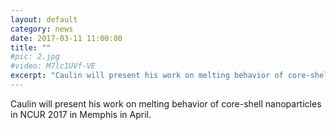 ```yaml
---
layout: default
category: news
date: 2017-03-11 11:00:00
title: ""
#pic: 2.jpg
#video: M7lc1UVf-VE
excerpt: "Caulin will present his work on melting behavior of core-shell nanoparticles in NCUR 2017 in Memphis in April"
---
```

Caulin will present his work on melting behavior of core-shell nanoparticles in NCUR 2017 in Memphis in April.


